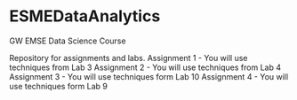 # ESMEDataAnalytics
GW EMSE Data Science Course

Repository for assignments and labs.
Assignment 1 - You will use techniques from Lab 3
Assignment 2 - You will use techniques from Lab 4
Assignment 3 - You will use techniques form Lab 10
Assignment 4 - You will use techniques form Lab 9
